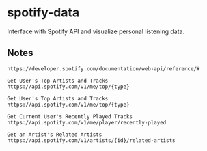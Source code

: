# spotify-data

Interface with Spotify API and visualize personal listening data.

## Notes

```text
https://developer.spotify.com/documentation/web-api/reference/#

Get User's Top Artists and Tracks
https://api.spotify.com/v1/me/top/{type}

Get User's Top Artists and Tracks
https://api.spotify.com/v1/me/top/{type}

Get Current User's Recently Played Tracks
https://api.spotify.com/v1/me/player/recently-played

Get an Artist's Related Artists
https://api.spotify.com/v1/artists/{id}/related-artists
```
